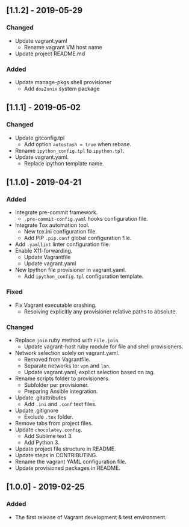 ## [1.1.2] - 2019-05-29
### Changed

- Update vagrant.yaml
  - Rename vagrant VM host name
- Update project README.md

### Added

- Update manage-pkgs shell provisioner
  - Add ``dos2unix`` system package

## [1.1.1] - 2019-05-02
### Changed

- Update gitconfig.tpl
  - Add option ``autostash = true`` when rebase.
- Rename ``ipython_config.tpl`` to ``ipython.tpl``.
- Update vagrant.yaml.
  - Replace ipython template name.

## [1.1.0] - 2019-04-21
### Added

- Integrate pre-commit framework.
  - ``.pre-commit-config.yaml`` hooks configuration file.
- Integrate Tox automation tool.
  - New tox.ini configuration file.
  - Add PIP ``.pip.conf`` global configuration file.
- Add ``.yamllint`` linter configuration file.
- Enable X11-forwarding.
  - Update Vagrantfile
  - Update vagrant.yaml
- New Ipython file provisioner in vagrant.yaml.
  - Add ``ipython_config.tpl`` configuration template.

### Fixed

- Fix Vagrant executable crashing.
  - Resolving explicitly any provisioner relative paths to absolute.

### Changed

- Replace ``join`` ruby method with ``File.join``.
  - Update vagrant-host ruby module for file and shell provisioners.
- Network selection solely on vagrant.yaml.
  - Removed from Vagrantfile.
  - Separate networks to: ``vpn`` and ``lan``.
  - Update vagrant.yaml, explict selection based on tag.
- Rename scripts folder to provisioners.
  - Subfolder per provisioner.
  - Preparing Ansible integration.
- Update .gitattributes
  - Add ``.ini`` and ``.conf`` text files.
- Update .gitignore
  - Exclude ``.tox`` folder.
- Remove tabs from project files.
- Update ``chocolatey.config``.
  - Add Sublime text 3.
  - Add Python 3.
- Update project file structure in README.
- Update steps in CONTRIBUTING.
- Rename the vagrant YAML configuration file.
- Update provisioned packages in README.

## [1.0.0] - 2019-02-25
### Added
- The first release of Vagrant development & test environment.
